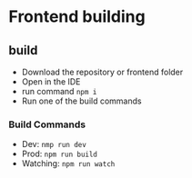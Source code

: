 # Frontend building
## build
- Download the repository or frontend folder
- Open in the IDE
- run command `npm i`
- Run one of the build commands

### Build Commands
- Dev: `nmp run dev`
- Prod: `npm run build`
- Watching: `npm run watch` 